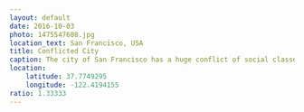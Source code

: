 ```yaml
---
layout: default
date: 2016-10-03
photo: 1475547608.jpg
location_text: San Francisco, USA
title: Conflicted City
caption: The city of San Francisco has a huge conflict of social classes. First, there is all those rich people working in the area. Second, the more modest people that struggle to survive in a city where accomodations became very very expensive. And finally a lot of homeless people staying around as the city helps them in different ways. But this conflict also makes the beauty and complexity of San Francisco!
location:
    latitude: 37.7749295
    longitude: -122.4194155
ratio: 1.33333
---
```

